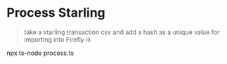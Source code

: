 # Process Starling
> take a starling transaction csv and add a hash as a unique value for importing into Firefly iii

npx ts-node process.ts
